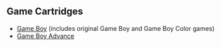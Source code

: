 <!--
SPDX-FileCopyrightText: 2017-2024 Joonas Javanainen <joonas.javanainen@gmail.com>

SPDX-License-Identifier: MIT
-->

## Game Cartridges

- [Game Boy](gb.html) (includes original Game Boy and Game Boy Color games)
- [Game Boy Advance](gba.html)
